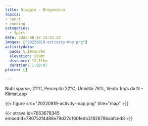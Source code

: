 ```yaml
---
title: Bioggio - Breganzona
topics:
- sport
- running
categories:
  - Sport
date: 2022-08-19 11:42:53
images: ["20220819-activity-map.png"]
activitydata:
  pace: 5:19min/km
  elevation: 208mt
  distance: 12.81km
  duration: 1:08:07
places: []

---
```


Nubi sparse, 21°C, Percepito 22°C, Umidità 78%, Vento 1m/s da N - Klimat.app

<!--more-->




{{< figure src="20220819-activity-map.png" title="map" >}}


{{< strava id=7663678345 embedId=780752f4488e79d37d160fedb3182679baafced8 >}}
